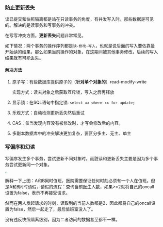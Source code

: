### 防止更新丢失

读已提交和快照隔离都是站在只读事务的角度，有并发写入时，那些数据是可见的。解决的是读事务和写事务的冲突。

在写写冲突方面，**更新丢失**问题非常常见。

如下情况：两个事务的操作序列都是`读-修改-写入`，也就是说后面的写入要依靠最开始读的结果，那么如果当前操作的对象，在这期间被其他事务修改，后续的写入结果就有可能丢失。

#### 解决方法

1. 原子写：有些数据库提供原子的（**针对单个对象的**）read-modify-write 

   实现方式：读去对象之后获取互斥锁，写入之后再释放

2. 显示锁：在SQL语句中指定锁:	`select xx where xx for update;`

3. 乐观方式：自动检测更新丢失然后重试

4. CAS：仅当发现内容没有被修改时，才写会修改后的内容。

5. 多副本数据库中的冲突解决更加复杂，要区分多主、无主、单主

### 写偏序和幻读

写偏序发生多个事务，尝试更新不同对象时。而脏读和更新丢失主要是因为多个事务尝试更新同一个对象。

<img src="https://ddia.qtmuniao.com/img/ch07-fig08.png" style="zoom:33%;" />

解释一下上图：A和B同时值班，医院需要保证任何时刻必须有一个人在值班。但是A和B同时请假，请假的流程：查询当前医生人数，如果>=2就将自己的oncall设置为false，表示不再接受请求。

然而在两人发起请求的时刻，读取到的当前人数都是2，因此都将自己的oncall设置为false，然后一起走了，最后值班室没人了。

没有违反快照隔离级别，因为二者访问的数据甚至都不一样。
